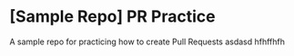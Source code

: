 # [Sample Repo] PR Practice
A sample repo for practicing how to create Pull Requests
asdasd
hfhffhfh